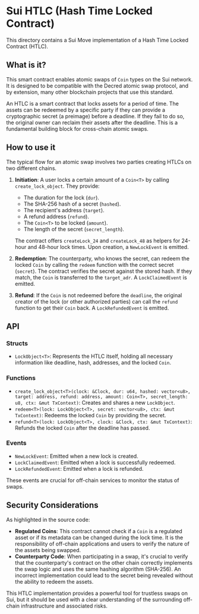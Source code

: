 # Sui HTLC (Hash Time Locked Contract)

This directory contains a Sui Move implementation of a Hash Time Locked Contract (HTLC).

## What is it?

This smart contract enables atomic swaps of `Coin` types on the Sui network. It is designed to be compatible with the Decred atomic swap protocol, and by extension, many other blockchain projects that use this standard.

An HTLC is a smart contract that locks assets for a period of time. The assets can be redeemed by a specific party if they can provide a cryptographic secret (a preimage) before a deadline. If they fail to do so, the original owner can reclaim their assets after the deadline. This is a fundamental building block for cross-chain atomic swaps.

## How to use it

The typical flow for an atomic swap involves two parties creating HTLCs on two different chains.

1.  **Initiation**: A user locks a certain amount of a `Coin<T>` by calling `create_lock_object`. They provide:
    *   The duration for the lock (`dur`).
    *   The SHA-256 hash of a secret (`hashed`).
    *   The recipient's address (`target`).
    *   A refund address (`refund`).
    *   The `Coin<T>` to be locked (`amount`).
    *   The length of the secret (`secret_length`).

    The contract offers `createLock_24` and `createLock_48` as helpers for 24-hour and 48-hour lock times. Upon creation, a `NewLockEvent` is emitted.

2.  **Redemption**: The counterparty, who knows the secret, can redeem the locked `Coin` by calling the `redeem` function with the correct secret (`secret`). The contract verifies the secret against the stored hash. If they match, the `Coin` is transferred to the `target_adr`. A `LockClaimedEvent` is emitted.

3.  **Refund**: If the `Coin` is not redeemed before the `deadline`, the original creator of the lock (or other authorized parties) can call the `refund` function to get their `Coin` back. A `LockRefundedEvent` is emitted.

## API

### Structs

*   `LockObject<T>`: Represents the HTLC itself, holding all necessary information like deadline, hash, addresses, and the locked `Coin`.

### Functions

*   `create_lock_object<T>(clock: &Clock, dur: u64, hashed: vector<u8>, target: address, refund: address, amount: Coin<T>, secret_length: u8, ctx: &mut TxContext)`: Creates and shares a new `LockObject`.
*   `redeem<T>(lock: LockObject<T>, secret: vector<u8>, ctx: &mut TxContext)`: Redeems the locked `Coin` by providing the secret.
*   `refund<T>(lock: LockObject<T>, clock: &Clock, ctx: &mut TxContext)`: Refunds the locked `Coin` after the deadline has passed.

### Events

*   `NewLockEvent`: Emitted when a new lock is created.
*   `LockClaimedEvent`: Emitted when a lock is successfully redeemed.
*   `LockRefundedEvent`: Emitted when a lock is refunded.

These events are crucial for off-chain services to monitor the status of swaps.

## Security Considerations

As highlighted in the source code:

*   **Regulated Coins**: This contract cannot check if a `Coin` is a regulated asset or if its metadata can be changed during the lock time. It is the responsibility of off-chain applications and users to verify the nature of the assets being swapped.
*   **Counterparty Code**: When participating in a swap, it's crucial to verify that the counterparty's contract on the other chain correctly implements the swap logic and uses the same hashing algorithm (SHA-256). An incorrect implementation could lead to the secret being revealed without the ability to redeem the assets.

This HTLC implementation provides a powerful tool for trustless swaps on Sui, but it should be used with a clear understanding of the surrounding off-chain infrastructure and associated risks. 